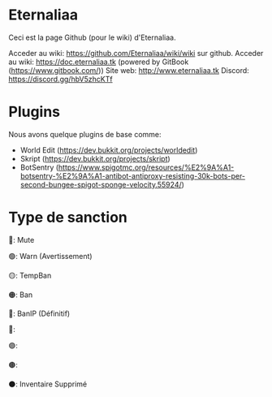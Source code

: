 # Eternaliaa

Ceci est la page Github (pour le wiki) d'Eternaliaa.

Acceder au wiki: https://github.com/Eternaliaa/wiki/wiki sur github.
Acceder au wiki: https://doc.eternaliaa.tk (powered by GitBook (https://www.gitbook.com/))
Site web: http://www.eternaliaa.tk
Discord: https://discord.gg/hbV5zhcKTf

# Plugins

Nous avons quelque plugins de base comme:
- World Edit (https://dev.bukkit.org/projects/worldedit)
- Skript (https://dev.bukkit.org/projects/skript)
- BotSentry (https://www.spigotmc.org/resources/%E2%9A%A1-botsentry-%E2%9A%A1-antibot-antiproxy-resisting-30k-bots-per-second-bungee-spigot-sponge-velocity.55924/)

# Type de sanction

🔘: Mute

🟢: Warn (Avertissement)

🟡: TempBan

🟠: Ban

🔴: BanIP (Définitif)

🔵: 

🟣: 

🟤: 

⚫: Inventaire Supprimé

